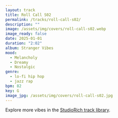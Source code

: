 ```yaml
---
layout: track
title: Roll Call S02
permalink: /tracks/roll-call-s02/
description: ""
image: /assets/img/covers/roll-call-s02.webp
image_ready: false
date: 2025-01-01
duration: "2:02"
album: Stranger Vibes
mood:
  - Melancholy
  - Dreamy
  - Nostalgic
genre:
  - lo-fi hip hop
  - jazz rap
bpm: 82
key: G
image_jpg: /assets/img/covers/roll-call-s02.jpg
---
```


Explore more vibes in the [StudioRich track library](/tracks/).
